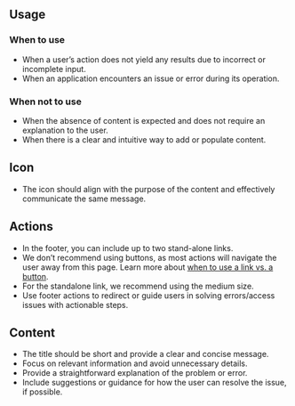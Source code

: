 ## Usage

### When to use

- When a user’s action does not yield any results due to incorrect or incomplete input.
- When an application encounters an issue or error during its operation.

### When not to use

- When the absence of content is expected and does not require an explanation to the user.
- When there is a clear and intuitive way to add or populate content.

## Icon

- The icon should align with the purpose of the content and effectively communicate the same message.

## Actions

- In the footer, you can include up to two stand-alone links. 
- We don’t recommend using buttons, as most actions will navigate the user away from this page. Learn more about [when to use a link vs. a button](https://helios.hashicorp.design/components/link/standalone#usage).
- For the standalone link, we recommend using the medium size.
- Use footer actions to redirect or guide users in solving errors/access issues with actionable steps.

## Content

- The title should be short and provide a clear and concise message.
- Focus on relevant information and avoid unnecessary details.
- Provide a straightforward explanation of the problem or error.
- Include suggestions or guidance for how the user can resolve the issue, if possible.
